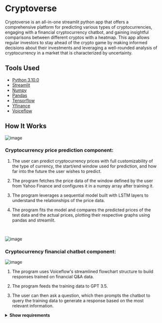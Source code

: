 # Cryptoverse


Cryptoverse is an all-in-one streamlit python app that offers a comprehensive platform for predicting various types of cryptocurrencies, engaging with a financial cryptocurrency chatbot, and gaining insightful comparisons between different cryptos with a heatmap. This app allows regular investors to stay ahead of the crypto game by making informed decisions about their investments and leveraging a well-rounded analysis of cryptocurrency in a market that is characterized by uncertainty.


## Tools Used

* [Python 3.10.0](https://www.python.org/downloads/release/python-3100/)
* [Streamlit](https://streamlit.io/)
* [Numpy](https://numpy.org/)
* [Pandas](https://pandas.pydata.org/) 
* [Tensorflow](https://www.tensorflow.org/)
* [Yfinance](https://pypi.org/project/yfinance/)
* [Voiceflow](https://www.voiceflow.com/)


## How It Works
![image](https://i.ibb.co/R71myDc/cryptoverse-pg-1.jpg)

<h3>Cryptocurrency price prediction component:</h3>

1. The user can predict cryptocurrency prices with full customizability of the type of currency, the start/end window used for prediction, and how far into the future the user wishes to predict.

2. The program fetches the price data of the window defined by the user from Yahoo Finance and configures it in a numpy array after training it.

3. The program leverages a sequential model built with LSTM layers to understand the relationships of the price data. 

4. The program fits the model and compares the predicted prices of the test data and the actual prices, plotting their respective graphs using pandas and streamlit.  

</br>

![image](https://i.ibb.co/Kj7JZJ4/cryptoverse-pg-2.jpg)

<h3>Cryptocurrency financial chatbot component:</h3>

![image](https://i.ibb.co/xFLGdx1/cryptoverse-pg-3.jpg)

1. The program uses Voiceflow's streamlined flowchart structure to build responses trained on financial Q&A data.

2. The program feeds the training data to GPT 3.5.

3. The user can then ask a question, which then prompts the chatbot to query the training data to generate a response based on the most relevant information.
   
<details><summary><b>Show requirements</b></summary>
    
Install with ```pip install -r requirements.txt
</details>
